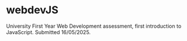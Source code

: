# webdevJS
University First Year Web Development assessment, first introduction to JavaScript. Submitted 16/05/2025.
